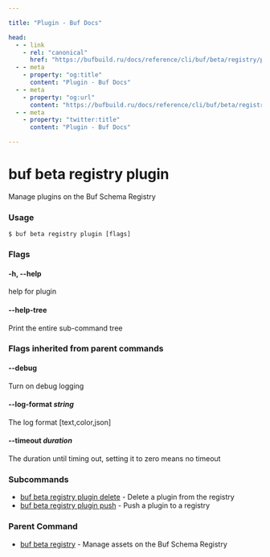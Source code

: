 ```yaml
---

title: "Plugin - Buf Docs"

head:
  - - link
    - rel: "canonical"
      href: "https://bufbuild.ru/docs/reference/cli/buf/beta/registry/plugin/"
  - - meta
    - property: "og:title"
      content: "Plugin - Buf Docs"
  - - meta
    - property: "og:url"
      content: "https://bufbuild.ru/docs/reference/cli/buf/beta/registry/plugin/"
  - - meta
    - property: "twitter:title"
      content: "Plugin - Buf Docs"

---
```


# buf beta registry plugin

Manage plugins on the Buf Schema Registry

### Usage

```console
$ buf beta registry plugin [flags]
```

### Flags

#### \-h, --help

help for plugin

#### \--help-tree

Print the entire sub-command tree

### Flags inherited from parent commands

#### \--debug

Turn on debug logging

#### \--log-format _string_

The log format \[text,color,json\]

#### \--timeout _duration_

The duration until timing out, setting it to zero means no timeout

### Subcommands

- [buf beta registry plugin delete](delete/) - Delete a plugin from the registry
- [buf beta registry plugin push](push/) - Push a plugin to a registry

### Parent Command

- [buf beta registry](../) - Manage assets on the Buf Schema Registry
